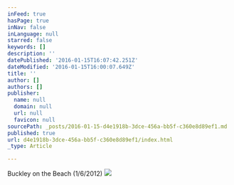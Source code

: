 ```yaml
---
inFeed: true
hasPage: true
inNav: false
inLanguage: null
starred: false
keywords: []
description: ''
datePublished: '2016-01-15T16:07:42.251Z'
dateModified: '2016-01-15T16:00:07.649Z'
title: ''
author: []
authors: []
publisher:
  name: null
  domain: null
  url: null
  favicon: null
sourcePath: _posts/2016-01-15-d4e1918b-3dce-456a-bb5f-c360e8d89ef1.md
published: true
url: d4e1918b-3dce-456a-bb5f-c360e8d89ef1/index.html
_type: Article

---
```

Buckley on the Beach (1/6/2012)
![](https://the-grid-user-content.s3-us-west-2.amazonaws.com/cfb71395-9df7-4910-b89f-0d89f9f828b1.jpg)